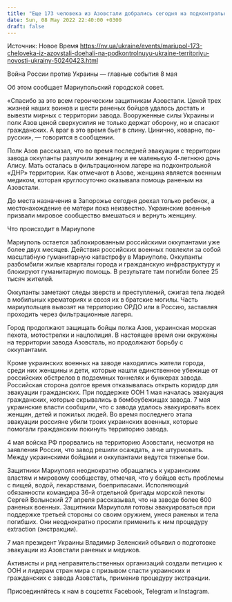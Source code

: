 ```yaml
---
title: "Еще 173 человека из Азовстали добрались сегодня на подконтрольную Украине территорию — горсовет"
date: Sun, 08 May 2022 22:40:00 +0300
draft: false
---
```

Источник: Новое Время https://nv.ua/ukraine/events/mariupol-173-cheloveka-iz-azovstali-doehali-na-podkontrolnuyu-ukraine-territoriyu-novosti-ukrainy-50240423.html


Война России против Украины — главные события 8 мая

Об этом сообщает Мариупольский городской совет.

«Спасибо за это всем героическим защитникам Азовстали. Ценой трех жизней наших воинов и шести раненых бойцов удалось достать и вывезти мирных с территории завода. Вооруженные силы Украины и полк Азов ценой сверхусилия не только держат оборону, но и спасают гражданских. А враг в это время бьет в спину. Цинично, коварно, по-русски», — говорится в сообщении.

Полк Азов рассказал, что во время последней эвакуации с территории завода оккупанты разлучили женщину и ее маленькую 4-летнюю дочь Алису. Мать осталась в фильтрационном лагере на подконтрольной «ДНР» территории. Как отмечают в Азове, женщина является военным медиком, которая круглосуточно оказывала помощь раненым на Азовстали.

До места назначения в Запорожье сегодня доехал только ребенок, а местонахождение ее матери пока неизвестно. Украинские военные призвали мировое сообщество вмешаться и вернуть женщину.

Что происходит в Мариуполе

Мариуполь остается заблокированным российскими оккупантами уже более двух месяцев. Действия российских военных повлекли за собой масштабную гуманитарную катастрофу в Мариуполе. Оккупанты разбомбили жилые кварталы города и гражданскую инфраструктуру и блокируют гуманитарную помощь. В результате там погибли более 25 тысяч жителей.

Оккупанты заметают следы зверств и преступлений, сжигая тела людей в мобильных крематориях и свозя их в братские могилы. Часть мариупольцев вывозят на территорию ОРДО или в Россию, заставляя проходить через фильтрационные лагеря.

Город продолжают защищать бойцы полка Азов, украинская морская пехота, мотострелки и нацполиция. В настоящее время они окружены на территории завода Азовсталь, но продолжают борьбу с оккупантами.

Кроме украинских военных на заводе находились жители города, среди них женщины и дети, которые нашли единственное убежище от российских обстрелов в подземных тоннелях и бункерах завода. Российская сторона долгое время отказывалась открыть коридор для эвакуации гражданских. При поддержке ООН 1 мая началась эвакуация гражданских, которые скрывались в бомбоубежищах завода. 7 мая украинские власти сообщили, что с завода удалось эвакуировать всех женщин, детей и пожилых людей. Во время последнего этапа эвакуации россияне убили троих украинских военных, которые помогали гражданским покинуть территорию завода.

4 мая войска РФ прорвались на территорию Азовстали, несмотря на заявления России, что завод решили осаждать, а не штурмовать. Между украинскими бойцами и оккупантами ведутся тяжелые бои.

Защитники Мариуполя неоднократно обращались к украинским властям и мировому сообществу, отмечая, что у бойцов есть проблемы с пищей, водой, лекарствами, боеприпасами. Исполняющий обязанности командира 36-й отдельной бригады морской пехоты Сергей Волынский 27 апреля рассказывал, что на заводе более 600 раненых военных. Защитники Мариуполя готовы эвакуироваться при поддержке третьей стороны со своим оружием, унеся раненых и тела погибших. Они неоднократно просили применить к ним процедуру extraction (экстракции). 

7 мая президент Украины Владимир Зеленский объявил о подготовке эвакуации из Азовстали раненых и медиков.

Активисты и ряд неправительственных организаций создали петицию к ООН и лидерам стран мира с призывом спасти украинских и гражданских с завода Азовсталь, применив процедуру экстракции.

Присоединяйтесь к нам в соцсетях Facebook, Telegram и Instagram.

